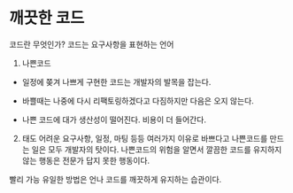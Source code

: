 # 깨끗한 코드

코드란 무엇인가? 
코드는 요구사항을 표현하는 언어

1. 나쁜코드
- 일정에 쫒겨 나쁘게 구현한 코드는 개발자의 발목을 잡는다.
- 바쁠때는 나중에 다시 리팩토링하겠다고 다짐하지만 다음은 오지 않는다.

- 나쁜 코드에 대가
    생산성이 떨어진다.
    비용이 더 들어간다.

2. 태도
어려운 요구사항, 일정, 마팅 등등 여러가지 이유로 바쁘다고 나쁜코드를 만드는 일은 모두 개발자의 탓이다.
나쁜코드의 위험을 알면서 깔끔한 코드를 유지하지 않는 행동은 전문가 답지 못한 행동이다.

빨리 가능 유일한 방법은 언나 코드를 깨끗하게 유지하는 습관이다.
